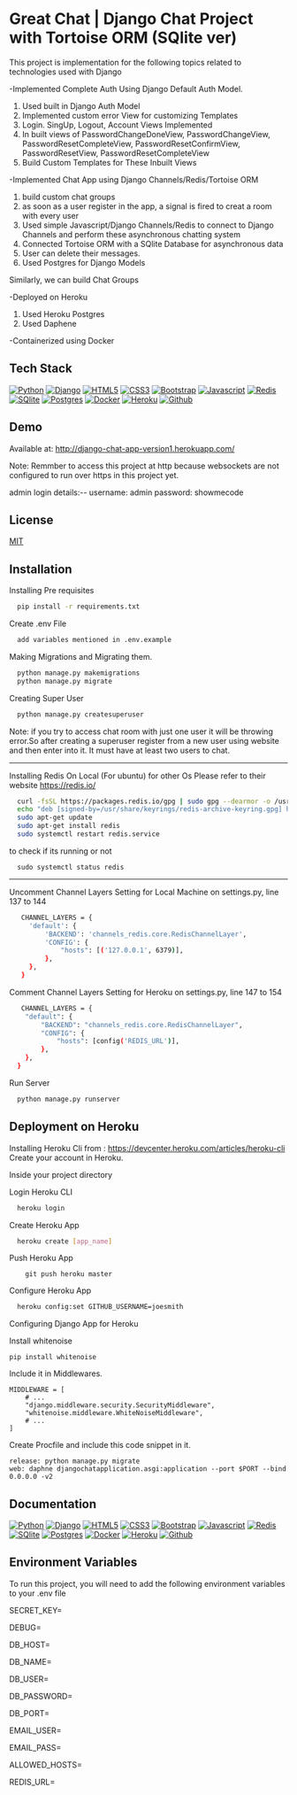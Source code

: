 
# Great Chat | Django Chat Project with Tortoise ORM (SQlite ver)

This project is implementation for the following topics related to technologies used with Django

-Implemented Complete Auth Using Django Default Auth Model.
    
1. Used built in Django Auth Model
2. Implemented custom error View for customizing Templates
3. Login. SingUp, Logout, Account Views Implemented
4. In built views of PasswordChangeDoneView, PasswordChangeView, PasswordResetCompleteView, PasswordResetConfirmView, PasswordResetView, PasswordResetCompleteView
5. Build Custom Templates for These Inbuilt Views

-Implemented Chat App using Django Channels/Redis/Tortoise ORM

1. build custom chat groups
2. as soon as a user register in the app, a signal is fired to creat a room with every user
3. Used simple Javascript/Django Channels/Redis to connect to Django Channels and perform these asynchronous chatting system
4. Connected Tortoise ORM with a SQlite Database for asynchronous data
5. User can delete their messages.
6. Used Postgres for Django Models

Similarly, we can build Chat Groups

-Deployed on Heroku

1. Used Heroku Postgres 
2. Used Daphene

-Containerized using Docker

## Tech Stack

[![Python](https://img.shields.io/badge/Python-3776AB?style=for-the-badge&logo=python&logoColor=white)](https://www.python.org/)
[![Django](https://img.shields.io/badge/Django-092E20?style=for-the-badge&logo=django&logoColor=white)](https://www.djangoproject.com/)
[![HTML5](https://img.shields.io/badge/html5-%23E34F26.svg?style=for-the-badge&logo=html5&logoColor=white)](https://developer.mozilla.org/en-US/docs/Glossary/HTML5)
[![CSS3](https://img.shields.io/badge/css3-%231572B6.svg?style=for-the-badge&logo=css3&logoColor=white)](https://developer.mozilla.org/en-US/docs/Web/CSS)
[![Bootstrap](https://img.shields.io/badge/Bootstrap-563D7C?style=for-the-badge&logo=bootstrap&logoColor=white)](https://getbootstrap.com/)
[![Javascript](https://img.shields.io/badge/JavaScript-323330?style=for-the-badge&logo=javascript&logoColor=F7DF1E)](https://www.javascript.com/)
[![Redis](https://img.shields.io/badge/redis-%23DD0031.svg?style=for-the-badge&logo=redis&logoColor=white)](https://redis.io/docs/)
[![SQlite](https://img.shields.io/badge/SQLite-07405E?style=for-the-badge&logo=sqlite&logoColor=white)](https://www.sqlite.org/docs.html)
[![Postgres](https://img.shields.io/badge/postgres-%23316192.svg?style=for-the-badge&logo=postgresql&logoColor=white)](https://www.postgresql.org/docs/)
[![Docker](https://img.shields.io/badge/docker-%230db7ed.svg?style=for-the-badge&logo=docker&logoColor=white)](https://docs.docker.com/)
[![Heroku](https://img.shields.io/badge/-Heroku-430098?style=for-the-badge&logo=heroku&logoColor=white)](https://heroku.com/)
[![Github](https://img.shields.io/badge/GitHub-100000?style=for-the-badge&logo=github&logoColor=white)](https://www.github.com/)

## Demo

Available at: http://django-chat-app-version1.herokuapp.com/

Note: Remmber to access this project at http because websockets are not configured to run over https in this project yet. 

admin login details:--
username: admin
password: showmecode
## License

[MIT](https://choosealicense.com/licenses/mit/)


## Installation

Installing Pre requisites
```bash
  pip install -r requirements.txt
```

Create .env File
```bash
  add variables mentioned in .env.example
```

Making Migrations and Migrating them.
```bash
  python manage.py makemigrations
  python manage.py migrate
```

Creating Super User
```bash
  python manage.py createsuperuser
```
Note: if you try to access chat room with just one user it will be throwing error.So after creating a superuser
register from a new user using website and then enter into it. It must have at least two users to chat.

-------------------------

Installing Redis On Local (For ubuntu) for other Os Please refer to their website https://redis.io/
```bash
  curl -fsSL https://packages.redis.io/gpg | sudo gpg --dearmor -o /usr/share/keyrings/redis-archive-keyring.gpg
  echo "deb [signed-by=/usr/share/keyrings/redis-archive-keyring.gpg] https://packages.redis.io/deb $(lsb_release -cs) main" | sudo tee /etc/apt/sources.list.d/redis.list
  sudo apt-get update
  sudo apt-get install redis
  sudo systemctl restart redis.service
```
to check if its running or not
```
  sudo systemctl status redis
```
--------------------------

Uncomment Channel Layers Setting for Local Machine on settings.py, line 137 to 144 
```bash
   CHANNEL_LAYERS = {
     'default': {
         'BACKEND': 'channels_redis.core.RedisChannelLayer',
         'CONFIG': {
             "hosts": [('127.0.0.1', 6379)],
         },
     },
   }
```
Comment Channel Layers Setting for Heroku on settings.py, line 147 to 154 
```bash
   CHANNEL_LAYERS = {
    "default": {
        "BACKEND": "channels_redis.core.RedisChannelLayer",
        "CONFIG": {
            "hosts": [config('REDIS_URL')],
        },
    },
  }
```

Run Server
```bash
  python manage.py runserver
```

## Deployment on Heroku

Installing Heroku Cli from : https://devcenter.heroku.com/articles/heroku-cli
Create your account in Heroku.

Inside your project directory

Login Heroku CLI
```bash
  heroku login

```

Create Heroku App

```bash
  heroku create [app_name]

```

Push Heroku App
```
    git push heroku master
```

Configure Heroku App
```bash
  heroku config:set GITHUB_USERNAME=joesmith

```
Configuring Django App for Heroku

Install whitenoise 
```
pip install whitenoise 
```

Include it in Middlewares.
```
MIDDLEWARE = [
    # ...
    "django.middleware.security.SecurityMiddleware",
    "whitenoise.middleware.WhiteNoiseMiddleware",
    # ...
]
```

Create Procfile and include this code snippet in it.
```
release: python manage.py migrate
web: daphne djangochatapplication.asgi:application --port $PORT --bind 0.0.0.0 -v2
```

## Documentation

[![Python](https://img.shields.io/badge/Python-3776AB?style=for-the-badge&logo=python&logoColor=white)](https://www.python.org/)
[![Django](https://img.shields.io/badge/Django-092E20?style=for-the-badge&logo=django&logoColor=white)](https://www.djangoproject.com/)
[![HTML5](https://img.shields.io/badge/html5-%23E34F26.svg?style=for-the-badge&logo=html5&logoColor=white)](https://developer.mozilla.org/en-US/docs/Glossary/HTML5)
[![CSS3](https://img.shields.io/badge/css3-%231572B6.svg?style=for-the-badge&logo=css3&logoColor=white)](https://developer.mozilla.org/en-US/docs/Web/CSS)
[![Bootstrap](https://img.shields.io/badge/Bootstrap-563D7C?style=for-the-badge&logo=bootstrap&logoColor=white)](https://getbootstrap.com/)
[![Javascript](https://img.shields.io/badge/JavaScript-323330?style=for-the-badge&logo=javascript&logoColor=F7DF1E)](https://www.javascript.com/)
[![Redis](https://img.shields.io/badge/redis-%23DD0031.svg?style=for-the-badge&logo=redis&logoColor=white)](https://redis.io/docs/)
[![SQlite](https://img.shields.io/badge/SQLite-07405E?style=for-the-badge&logo=sqlite&logoColor=white)](https://www.sqlite.org/docs.html)
[![Postgres](https://img.shields.io/badge/postgres-%23316192.svg?style=for-the-badge&logo=postgresql&logoColor=white)](https://www.postgresql.org/docs/)
[![Docker](https://img.shields.io/badge/docker-%230db7ed.svg?style=for-the-badge&logo=docker&logoColor=white)](https://docs.docker.com/)
[![Heroku](https://img.shields.io/badge/-Heroku-430098?style=for-the-badge&logo=heroku&logoColor=white)](https://heroku.com/)
[![Github](https://img.shields.io/badge/GitHub-100000?style=for-the-badge&logo=github&logoColor=white)](https://www.github.com/)

## Environment Variables

To run this project, you will need to add the following environment variables to your .env file

SECRET_KEY=

DEBUG=

DB_HOST=

DB_NAME=

DB_USER=

DB_PASSWORD=

DB_PORT=

EMAIL_USER=

EMAIL_PASS=

ALLOWED_HOSTS=

REDIS_URL=

